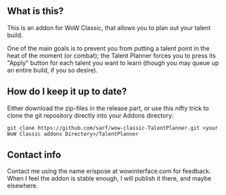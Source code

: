 What is this?
-------------

This is an addon for WoW Classic, that allows you to plan out your talent build.

One of the main goals is to prevent you from putting a talent point in the heat of the moment (or combat); the Talent Planner forces you to press its "Apply" button for each talent you want to learn (though you may queue up an entire build, if you so desire).


How do I keep it up to date?
----------------------------

Either download the zip-files in the release part, or use this nifty trick to clone the git repository directly into your Addons directory:

```git clone https://github.com/sarf/wow-classic-TalentPlanner.git <your WoW Classic addons Directory>/TalentPlanner```



Contact info
------------

Contact me using the name erispose at wowinterface.com for feedback. When I feel the addon is stable enough, I will publish it there, and maybe elsewhere.
